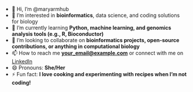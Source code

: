 - 👋 Hi, I’m @maryarmhub
- 👀 I’m interested in **bioinformatics**, data science, and coding solutions for biology
- 🌱 I’m currently learning **Python, machine learning, and genomics analysis tools (e.g., R, Bioconductor)**
- 💞️ I’m looking to collaborate on **bioinformatics projects, open-source contributions, or anything in computational biology**
- 📫 How to reach me **[your_email@example.com](mlotfi@fc.ul.pt)** or connect with me on [LinkedIn](www.linkedin.com/in/maryam-lotfi-33991a77)
- 😄 Pronouns: **She/Her** 
- ⚡ Fun fact: **I love cooking and experimenting with recipes when I’m not coding!**

<!---
maryarmhub/maryarmhub is a ✨ special ✨ repository because its `README.md` (this file) appears on your GitHub profile.
You can click the Preview link to take a look at your changes.
--->
